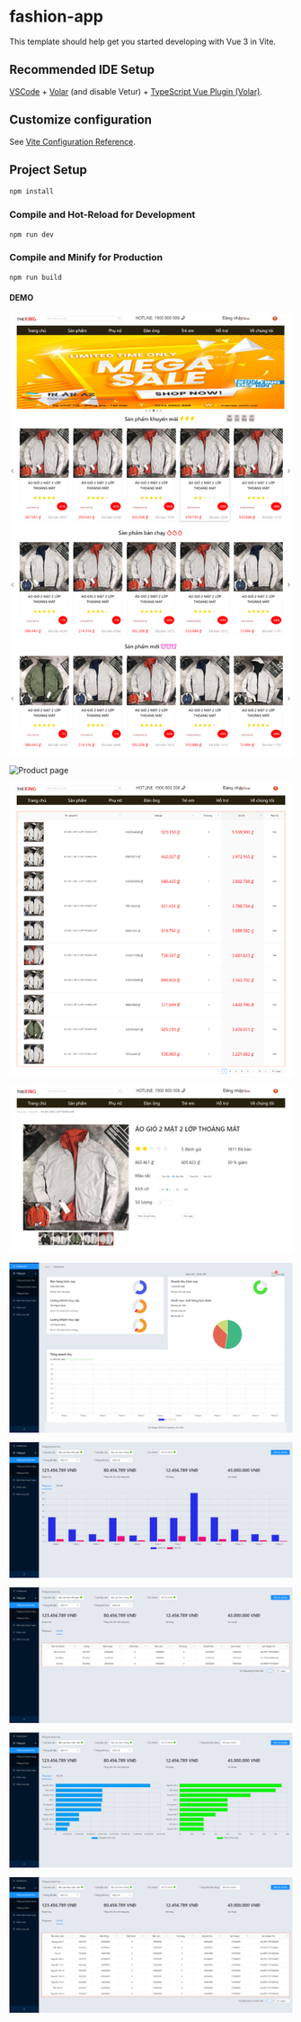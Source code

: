 # fashion-app

This template should help get you started developing with Vue 3 in Vite.

## Recommended IDE Setup

[VSCode](https://code.visualstudio.com/) + [Volar](https://marketplace.visualstudio.com/items?itemName=Vue.volar) (and disable Vetur) + [TypeScript Vue Plugin (Volar)](https://marketplace.visualstudio.com/items?itemName=Vue.vscode-typescript-vue-plugin).

## Customize configuration

See [Vite Configuration Reference](https://vitejs.dev/config/).

## Project Setup

```sh
npm install
```

### Compile and Hot-Reload for Development

```sh
npm run dev
```

### Compile and Minify for Production

```sh
npm run build
```
#### DEMO
![Home page](https://github.com/hauviptt97/fashion-app/blob/main/demo%20web/TrangChu.png?raw=true)

![Product page](https://github.com/hauviptt97/fashion-app/blob/main/demo%20web/SanPham.png?raw=true)

![Cart page](https://github.com/hauviptt97/fashion-app/blob/main/demo%20web/GioHang.png?raw=true)

![Detail page](https://github.com/hauviptt97/fashion-app/blob/main/demo%20web/ChiTietSanPham.png?raw=true)

![Admin page](https://github.com/hauviptt97/fashion-app/blob/main/demo%20web/TrangQuanLy.png?raw=true)

![Renueve page](https://github.com/hauviptt97/fashion-app/blob/main/demo%20web/ThongKeDoanhThu1.png?raw=true)

![Renueve page](https://github.com/hauviptt97/fashion-app/blob/main/demo%20web/ThongKeDoanhThu2.png?raw=true)

![Renueve page](https://github.com/hauviptt97/fashion-app/blob/main/demo%20web/ThongKeDoanhThu3.png?raw=true)

![Renueve page](https://github.com/hauviptt97/fashion-app/blob/main/demo%20web/ThongKeDoanhThu4.png?raw=true)
